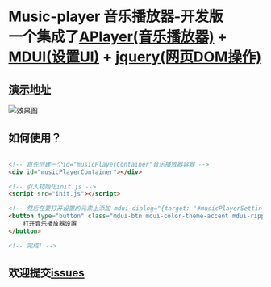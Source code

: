 # Music-player 音乐播放器-开发版 <br> 一个集成了[APlayer(音乐播放器)](https://github.com/DIYgod/APlayer) + [MDUI(设置UI)](https://github.com/zdhxiong/mdui) + [jquery(网页DOM操作)](https://github.com/jquery/jquery)

## [演示地址](https://www.dfggmc.top/)

![效果图](https://imag.xcccx.top/uploads/2024/02/04/65bf14fceb865.png)

## 如何使用？
```html

<!-- 首先创建一个id="musicPlayerContainer"音乐播放器容器 -->
<div id="musicPlayerContainer"></div>

<!-- 引入初始化init.js -->
<script src="init.js"></script>

<!-- 然后在要打开设置的元素上添加 mdui-dialog="{target: '#musicPlayerSettings'}" -->
<button type="button" class="mdui-btn mdui-color-theme-accent mdui-ripple" mdui-dialog="{target: '#musicPlayerSettings'}">
    打开音乐播放器设置
</button>

<!-- 完成! -->
```

## 欢迎提交[issues](https://github.com/XiaoFeng-QWQ/music-player/issues)
